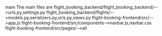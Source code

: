 mam The main files are 
flight_booking_backend/flight_booking_backend/-->urls.py,settings.py
flight_booking_backend/flights/-->models.py,serializers.py,urls.py,views.py
flight-booking-frontend/src/-->app.js
flight-booking-frontend/src/components-->navbar.js,navbar.css
flight-booking-frontend/src/pages/-->all